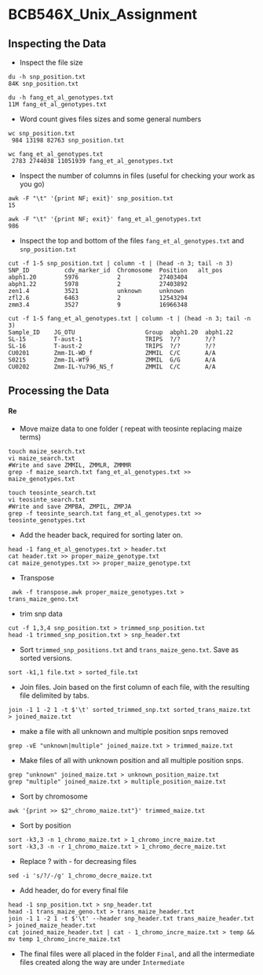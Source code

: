 # BCB546X_Unix_Assignment
## Inspecting the Data

* Inspect the file size
```
du -h snp_position.txt
84K snp_position.txt

du -h fang_et_al_genotypes.txt
11M fang_et_al_genotypes.txt
```
* Word count gives files sizes and some general numbers
```
wc snp_position.txt
 984 13198 82763 snp_position.txt
 
wc fang_et_al_genotypes.txt
 2783 2744038 11051939 fang_et_al_genotypes.txt
```
* Inspect the number of columns in files (useful for checking your work as you go)
```
awk -F "\t" '{print NF; exit}' snp_position.txt
15

awk -F "\t" '{print NF; exit}' fang_et_al_genotypes.txt
986
```
* Inspect the top and bottom of the files `fang_et_al_genotypes.txt` and `snp_position.txt`
```
cut -f 1-5 snp_position.txt | column -t | (head -n 3; tail -n 3)
SNP_ID          cdv_marker_id  Chromosome  Position   alt_pos
abph1.20        5976           2           27403404
abph1.22        5978           2           27403892
zen1.4          3521           unknown     unknown
zfl2.6          6463           2           12543294
zmm3.4          3527           9           16966348

cut -f 1-5 fang_et_al_genotypes.txt | column -t | (head -n 3; tail -n 3)
Sample_ID    JG_OTU                    Group  abph1.20  abph1.22
SL-15        T-aust-1                  TRIPS  ?/?       ?/?
SL-16        T-aust-2                  TRIPS  ?/?       ?/?
CU0201       Zmm-IL-WD_f               ZMMIL  C/C       A/A
S0215        Zmm-IL-Wf9                ZMMIL  G/G       A/A
CU0202       Zmm-IL-Yu796_NS_f         ZMMIL  C/C       A/A
```

## Processing the Data
#### Re
* Move maize data to one folder ( repeat with teosinte replacing maize terms)

```
touch maize_search.txt 
vi maize_search.txt
#Write and save ZMMIL, ZMMLR, ZMMMR
grep -f maize_search.txt fang_et_al_genotypes.txt >> maize_genotypes.txt

touch teosinte_search.txt 
vi teosinte_search.txt
#Write and save ZMPBA, ZMPIL, ZMPJA
grep -f teosinte_search.txt fang_et_al_genotypes.txt >> teosinte_genotypes.txt
```
* Add the header back, required for sorting later on.
```
head -1 fang_et_al_genotypes.txt > header.txt
cat header.txt >> proper_maize_genotype.txt
cat maize_genotypes.txt >> proper_maize_genotype.txt
```
* Transpose
```
 awk -f transpose.awk proper_maize_genotypes.txt > trans_maize_geno.txt
```

* trim snp data
```
cut -f 1,3,4 snp_position.txt > trimmed_snp_position.txt
head -1 trimmed_snp_position.txt > snp_header.txt
```

* Sort `trimmed_snp_positions.txt` and `trans_maize_geno.txt`. Save as sorted versions.
```
sort -k1,1 file.txt > sorted_file.txt
```
* Join files. Join based on the first column of each file, with the resulting file delimited by tabs.
```
join -1 1 -2 1 -t $'\t' sorted_trimmed_snp.txt sorted_trans_maize.txt > joined_maize.txt
```
* make a file with all unknown and multiple position snps removed
```
grep -vE "unknown|multiple" joined_maize.txt > trimmed_maize.txt
```
* Make files of all with unknown position and all multiple position snps.
```
grep "unknown" joined_maize.txt > unknown_position_maize.txt
grep "multiple" joined_maize.txt > multiple_position_maize.txt
```

* Sort by chromosome
```
awk '{print >> $2"_chromo_maize.txt"}' trimmed_maize.txt
```
* Sort by position
```
sort -k3,3 -n 1_chromo_maize.txt > 1_chromo_incre_maize.txt
sort -k3,3 -n -r 1_chromo_maize.txt > 1_chromo_decre_maize.txt
```
* Replace ? with - for decreasing files
```
sed -i 's/?/-/g' 1_chromo_decre_maize.txt
```

* Add header, do for every final file
```
head -1 snp_position.txt > snp_header.txt
head -1 trans_maize_geno.txt > trans_maize_header.txt
join -1 1 -2 1 -t $'\t' --header snp_header.txt trans_maize_header.txt > joined_maize_header.txt
cat joined_maize_header.txt | cat - 1_chromo_incre_maize.txt > temp && mv temp 1_chromo_incre_maize.txt
```
* The final files were all placed in the folder `Final`, and all the intermediate files created along the way are under `Intermediate`

<!--stackedit_data:
eyJoaXN0b3J5IjpbLTE4MzcwMjU0MzUsMTEyNzk0OTMwOCwxND
UxMjAwOTU3LC01MjE1MzI2NDksODc5MTA0OTQsMTMxMzE3NTI1
MSwxNzEzOTU0NzQ0LC0xNTc5Nzk2NDY2LDIyNzU0MzQxOCwtMT
IwMjk0NDcxOCwtMTkwNjU5MDg3NiwtMTA0MzU5ODYzNiwtNTI2
MjI2MTYwLDY0NTk3OTMwMSwtMTczOTA5NDQ5Nyw1NTg1NjA5ND
MsMTA3NzcyODk0OCwxMDIxNjMxMjQ0LDEwMjA4OTU3NDMsLTg3
OTIxMTUwN119
-->